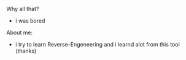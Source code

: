 Why all that? 
- i was bored

About me: 
- i try to learn Reverse-Engeneering and i learnd alot from this tool (thanks)
  

